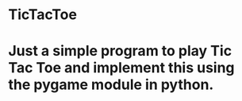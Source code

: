 # TicTacToe
# Just a simple program to play Tic Tac Toe and implement this using the pygame module in python. 
